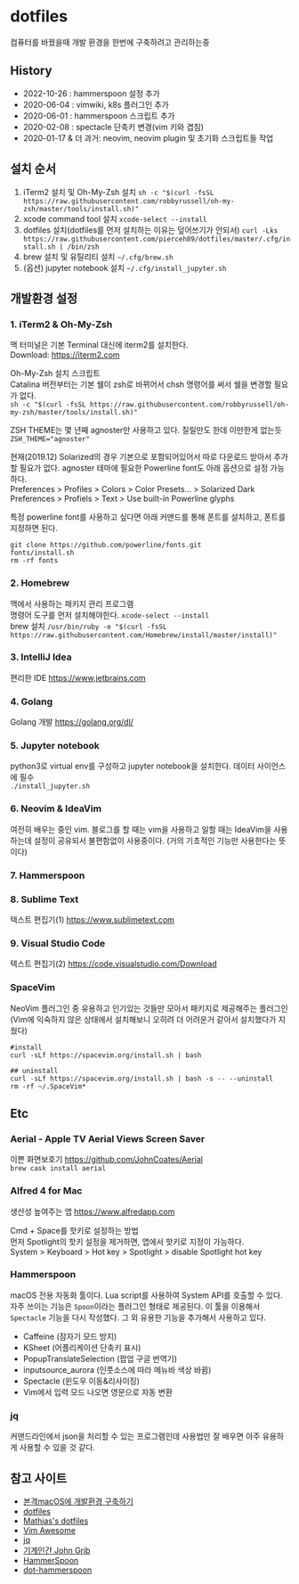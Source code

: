 # dotfiles
컴퓨터를 바꿨을때 개발 환경을 한번에 구축하려고 관리하는중 

## History
- 2022-10-26 : hammerspoon 설정 추가
- 2020-06-04 : vimwiki, k8s 플러그인 추가
- 2020-06-01 : hammerspoon 스크립트 추가
- 2020-02-08 : spectacle 단축키 변경(vim 키와 겹침)
- 2020-01-17 & 더 과거: neovim, neovim plugin 및 초기화 스크립트들 작업

## 설치 순서 
1. iTerm2 설치 및 Oh-My-Zsh 설치 `sh -c "$(curl -fsSL https://raw.githubusercontent.com/robbyrussell/oh-my-zsh/master/tools/install.sh)"`
2. xcode command tool 설치 `xcode-select --install`
3. dotfiles 설치(dotfiles를 먼저 설치하는 이유는 덮어쓰기가 안되서) `curl -Lks https://raw.githubusercontent.com/pierceh89/dotfiles/master/.cfg/install.sh | /bin/zsh`
4. brew 설치 및 유틸리티 설치 `~/.cfg/brew.sh`
5. (옵션) jupyter notebook 설치 `~/.cfg/install_jupyter.sh`

## 개발환경 설정

### 1. iTerm2 & Oh-My-Zsh
맥 터미널은 기본 Terminal 대신에 iterm2를 설치한다.     
Download: https://iterm2.com    

Oh-My-Zsh 설치 스크립트  
Catalina 버전부터는 기본 쉘이 zsh로 바뀌어서 chsh 명령어를 써서 쉘을 변경할 필요가 없다.  
`sh -c "$(curl -fsSL https://raw.githubusercontent.com/robbyrussell/oh-my-zsh/master/tools/install.sh)"`

ZSH THEME는 몇 년째 agnoster만 사용하고 있다. 질릴만도 한데 이만한게 없는듯
`ZSH_THEME="agnoster"`

현재(2019.12) Solarized의 경우 기본으로 포함되어있어서 따로 다운로드 받아서 추가할 필요가 없다. agnoster 테마에 필요한 Powerline font도 아래 옵션으로 설정 가능하다.  
Preferences > Profiles > Colors > Color Presets... > Solarized Dark  
Preferences > Profiels > Text > Use built-in Powerline glyphs  

특정 powerline font를 사용하고 싶다면 아래 커맨드를 통해 폰트를 설치하고, 폰트를 지정하면 된다.  
```
git clone https://github.com/powerline/fonts.git
fonts/install.sh
rm -rf fonts
```

### 2. Homebrew
맥에서 사용하는 패키지 관리 프로그램   
명령어 도구를 먼저 설치해야한다. `xcode-select --install`  
brew 설치 `/usr/bin/ruby -e "$(curl -fsSL https://raw.githubusercontent.com/Homebrew/install/master/install)"`  

### 3. IntelliJ Idea
편리한 IDE https://www.jetbrains.com

### 4. Golang
Golang 개발 https://golang.org/dl/  

### 5. Jupyter notebook
python3로 virtual env를 구성하고 jupyter notebook을 설치한다. 데이터 사이언스에 필수  
`./install_jupyter.sh`  

### 6. Neovim & IdeaVim
여전히 배우는 중인 vim. 블로그를 할 때는 vim을 사용하고 일할 때는 IdeaVim을 사용하는데 설정이 공유되서 불편함없이 사용중이다. (거의 기초적인 기능만 사용한다는 뜻이다) 

### 7. Hammerspoon

### 8. Sublime Text
텍스트 편집기(1) https://www.sublimetext.com  

### 9. Visual Studio Code
텍스트 편집기(2) https://code.visualstudio.com/Download  

### SpaceVim
NeoVim 플러그인 중 유용하고 인기있는 것들만 모아서 패키지로 제공해주는 플러그인 (Vim에 익숙하지 않은 상태에서 설치해보니 오히려 더 어려운거 같아서 설치했다가 지웠다)  
```
#install
curl -sLf https://spacevim.org/install.sh | bash

## uninstall
curl -sLf https://spacevim.org/install.sh | bash -s -- --uninstall
rm -rf ~/.SpaceVim*
```

## Etc

### Aerial - Apple TV Aerial Views Screen Saver
이쁜 화면보호기 https://github.com/JohnCoates/Aerial    
`brew cask install aerial`  

### Alfred 4 for Mac
생산성 높여주는 앱 https://www.alfredapp.com  

Cmd + Space를 핫키로 설정하는 방법  
먼저 Spotlight의 핫키 설정을 제거하면, 앱에서 핫키로 지정이 가능하다.  
System > Keyboard > Hot key > Spotlight > disable Spotlight hot key  

### Hammerspoon
macOS 전용 자동화 툴이다. Lua script를 사용하여 System API를 호출할 수 있다. 자주 쓰이는 기능은 `Spoon`이라는 플러그인 형태로 제공된다. 이 툴을 이용해서 `Spectacle` 기능을 다시 작성했다. 그 외 유용한 기능을 추가해서 사용하고 있다.

- Caffeine (잠자기 모드 방지)
- KSheet (어플리케이션 단축키 표시)
- PopupTranslateSelection (팝업 구글 번역기)
- inputsource_aurora (인풋소스에 따라 메뉴바 색상 바뀜)
- Spectacle (윈도우 이동&리사이징)
- Vim에서 입력 모드 나오면 영문으로 자동 변환

### jq
커맨드라인에서 json을 처리할 수 있는 프로그램인데 사용법만 잘 배우면 아주 유용하게 사용할 수 있을 것 같다.

## 참고 사이트
- [본격macOS에 개발환경 구축하기](https://subicura.com/2017/11/22/mac-os-development-environment-setup.html)
- [dotfiles](https://dotfiles.github.io)
- [Mathias's dotfiles](https://github.com/mathiasbynens/dotfiles)
- [Vim Awesome](https://vimawesome.com/)
- [jq](https://stedolan.github.io/jq/)
- [기계인간 John Grib](https://johngrib.github.io)
- [HammerSpoon](https://www.hammerspoon.org/)
- [dot-hammerspoon](https://github.com/zzamboni/dot-hammerspoon/blob/master/init.org)

